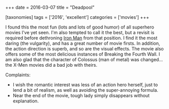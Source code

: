 +++
date = 2016-03-07
title = "Deadpool"

[taxonomies]
tags = ['2016', 'excellent']
categories = ['movies']
+++

I found this the most fun (lots and lots of good humor) of all superhero
movies I've yet seen. I'm also tempted to call it the best, but a
revisit is required before dethroning [Iron Man] from that position. I
find it the most daring (the vulgarity), and has a great number of movie
firsts. In addition, the action direction is superb, and so are the
visual effects. The movie also offers some of the most delicious
instances of Breaking the Fourth Wall. I am also glad that the character
of Colossus (man of metal) was changed... the X-Men movies did a bad
job with theirs.

Complaints:

-   I wish the romantic interest was less of an action hero herself,
    just to lend a bit of realism, as well as avoiding the
    super-annoying formula.
-   Near the end of the movie, tough lady simply disappears without
    explanation.

  [Iron Man]: http://tshepang.net/iron-man
